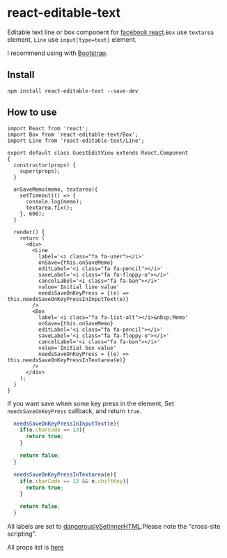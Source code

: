 # react-editable-text

Editable text line or box component for [facebook react](https://facebook.github.io/react/).`Box` use `textarea` element, `Line` use `input[type=text]` element.

I recommend using with [Bootstrap](http://getbootstrap.com/).

## Install

```
npm install react-editable-text --save-dev
```

## How to use

```es6
import React from 'react';
import Box from 'react-editable-text/Box';
import Line from 'react-editable-text/Line';

export default class GuestEditView extends React.Component
{
  constructor(props) {
    super(props);
  }

  onSaveMemo(memo, textarea){
    setTimeout(() => {
      console.log(memo);
      textarea.fix();
    }, 600);
  }

  render() {
    return (
      <div>
        <Line
          label='<i class="fa fa-user"></i>'
          onSave={this.onSaveMemo}
          editLabel='<i class="fa fa-pencil"></i>'
          saveLabel='<i class="fa fa-floppy-o"></i>'
          cancelLabel='<i class="fa fa-ban"></i>'
          value='Initial line value'
          needsSaveOnKeyPress = {(e) => this.needsSaveOnKeyPressInInputText(e)}
        />
        <Box
          label='<i class="fa fa-list-alt"></i>&nbsp;Memo'
          onSave={this.onSaveMemo}
          editLabel='<i class="fa fa-pencil"></i>'
          saveLabel='<i class="fa fa-floppy-o"></i>'
          cancelLabel='<i class="fa fa-ban"></i>'
          value='Initial box value'
          needsSaveOnKeyPress = {(e) => this.needsSaveOnKeyPressInTextarea(e)}
        />
      </div>
    );
  }
}

```

If you want save when some key press in the element, Set `needsSaveOnKeyPress` callback, and return `true`.

```js
  needsSaveOnKeyPressInInputText(e){
    if(e.charCode == 13){
      return true;
    }

    return false;
  }

  needsSaveOnKeyPressInTextarea(e){
    if(e.charCode == 13 && e.shiftKey){
      return true;
    }

    return false;
  }
```

All labels are set to [dangerouslySetInnerHTML](https://facebook.github.io/react/tips/dangerously-set-inner-html.html).Please note the "cross-site scripting".

All props list is [here](src/Editable.es6#L57-L67)
